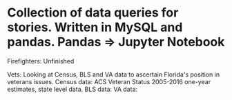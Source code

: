 Collection of data queries for stories. Written in MySQL and pandas. Pandas => Jupyter Notebook
=================

Firefighters:
Unfinished

Vets:
Looking at Census, BLS and VA data to ascertain Florida's position in veterans issues.
	Census data:
		ACS Veteran Status 2005-2016 one-year estimates, state level data. 
	BLS data:
	VA data:

